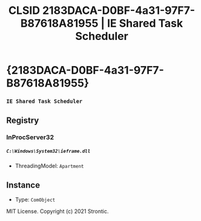 ﻿---
title: "CLSID 2183DACA-D0BF-4a31-97F7-B87618A81955 | IE Shared Task Scheduler"
excerpt: What is COM-Object CLSID 2183DACA-D0BF-4a31-97F7-B87618A81955?
---

# {2183DACA-D0BF-4a31-97F7-B87618A81955}

### `IE Shared Task Scheduler`

## Registry


### InProcServer32

##### `C:\Windows\System32\ieframe.dll`
* ThreadingModel: `Apartment`

## Instance

* Type: `ComObject`

MIT License. Copyright (c) 2021 Strontic.


